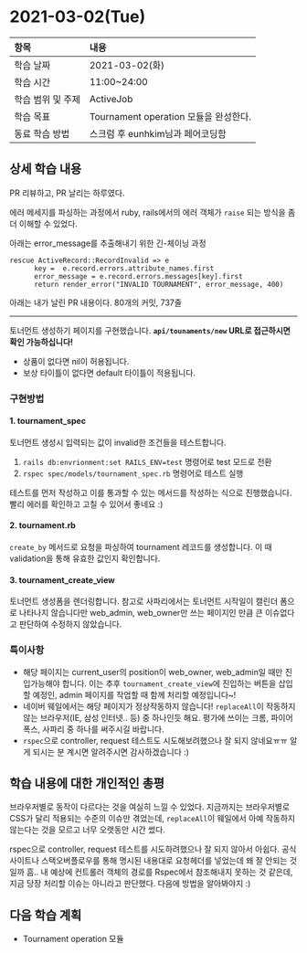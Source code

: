 # 2021-03-02\(Tue\)

| 항목 | 내용 |
| :--- | :--- |
| 학습 날짜 | 2021-03-02\(화\) |
| 학습 시간 | 11:00~24:00 |
| 학습 범위 및 주제 | ActiveJob |
| 학습 목표 | Tournament operation 모듈을 완성한다. |
| 동료 학습 방법 | 스크럼 후 eunhkim님과 페어코딩함 |

## 상세 학습 내용

PR 리뷰하고, PR 날리는 하루였다.

에러 메세지를 파싱하는 과정에서 ruby, rails에서의 에러 객체가 `raise` 되는 방식을 좀 더 이해할 수 있었다.

아래는 error\_message를 추출해내기 위한 긴-체이닝 과정

```text
rescue ActiveRecord::RecordInvalid => e
      key =  e.record.errors.attribute_names.first
      error_message = e.record.errors.messages[key].first
      return render_error("INVALID TOURNAMENT", error_message, 400)
```

아래는 내가 날린 PR 내용이다. 80개의 커밋, 737줄

-----------------

토너먼트 생성하기 페이지를 구현했습니다. **`api/tounaments/new` URL로 접근하시면 확인 가능하십니다!**

* 상품이 없다면 nil이 허용됩니다.
* 보상 타이틀이 없다면 default 타이틀이 적용됩니다.

### 구현방법

#### 1. tournament\_spec

토너먼트 생성시 입력되는 값이 invalid한 조건들을 테스트합니다.

1. `rails db:envrionment:set RAILS_ENV=test` 명령어로 test 모드로 전환
2. `rspec spec/models/tournament_spec.rb` 명령어로 테스트 실행

테스트를 먼저 작성하고 이를 통과할 수 있는 메서드를 작성하는 식으로 진행했습니다. 빨리 에러를 확인하고 고칠 수 있어서 좋네요 :\)

#### 2. tournament.rb

`create_by` 메서드로 요청을 파싱하여 tournament 레코드를 생성합니다. 이 때 validation을 통해 유효한 값인지 확인합니다.

#### 3. tournament\_create\_view

토너먼트 생성폼을 렌더링합니다. 참고로 사파리에서는 토너먼트 시작일이 캘린더 폼으로 나타나지 않습니다만 web\_admin, web\_owner만 쓰는 페이지인 만큼 큰 이슈없다고 판단하여 수정하지 않았습니다.

### 특이사항

* 해당 페이지는 current\_user의 position이 web\_owner, web\_admin일 때만 진입가능해야 합니다. 이는 추후 `tournament_create_view`에 진입하는 버튼을 삽입할 예정인, admin 페이지를 작업할 때 함께 처리할 예정입니다~!
* 네이버 웨일에서는 해당 페이지가 정상작동하지 않습니다! `replaceAll`이 작동하지 않는 브라우저\(IE, 삼성 인터넷.. 등\) 중 하나인듯 해요. 평가에 쓰이는 크롬, 파이어폭스, 사파리 중 하나를 써주시길 바랍니다.
* `rspec`으로 controller, request 테스트도 시도해보려했으나 잘 되지 않네요ㅠㅠ 알게 되시는 분 계시면 알려주시면 감사하겠습니다 :\)

## 학습 내용에 대한 개인적인 총평

브라우저별로 동작이 다르다는 것을 여실히 느낄 수 있었다. 지금까지는 브라우저별로 CSS가 달리 적용되는 수준의 이슈만 겪었는데, `replaceAll`이 웨일에서 아예 작동하지 않는다는 것을 모르고 너무 오랫동안 시간 썼다.

rspec으로 controller, request 테스트를 시도하려했으나 잘 되지 않아서 아쉽다. 공식 사이트나 스택오버플로우를 통해 명시된 내용대로 요청헤더를 넣었는데 왜 잘 안되는 것일까 흠.. 내 예상에 컨트롤러 객체의 경로를 Rspec에서 참조해내지 못하는 것 같은데, 지금 당장 처리할 이슈는 아니라고 판단했다. 다음에 방법을 알아봐야지 :\)

## 다음 학습 계획

* Tournament operation 모듈

